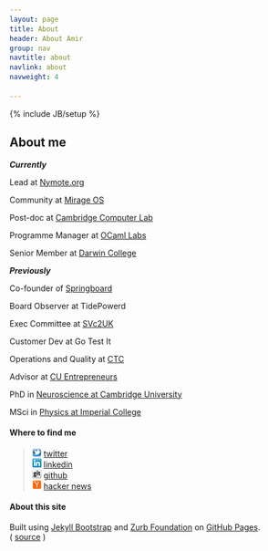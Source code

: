 ```yaml
---
layout: page
title: About
header: About Amir
group: nav
navtitle: about
navlink: about
navweight: 4

---
```

{% include JB/setup %}

## About me

***Currently***

Lead at [Nymote.org][]

Community at [Mirage OS][]

Post-doc at [Cambridge Computer Lab][]

Programme Manager at [OCaml Labs][]

Senior Member at [Darwin College][]


***Previously***

Co-founder of [Springboard][]

Board Observer at TidePowerd

Exec Committee at [SVc2UK][]

Customer Dev at Go Test It

Operations and Quality at [CTC][]

Advisor at [CU Entrepreneurs][]

PhD in [Neuroscience at Cambridge University][cam-neuro]

MSci in [Physics at Imperial College][ic-physics]

[Cambridge Computer Lab]: http://www.cl.cam.ac.uk
[OCaml Labs]: http://www.cl.cam.ac.uk/projects/ocamllabs/
[CU Entrepreneurs]: http://www.cue.org.uk
[Darwin College]: http://www.darwin.cam.ac.uk
[Springboard]: http://springboard.com
[Nymote.org]: http://nymote.org
[Mirage OS]: http://openmirage.org
[SVc2UK]: http://svc2uk.com
[CTC]: http://www.temperatureconcepts.com
[cam-neuro]: http://www.neuroscience.cam.ac.uk
[ic-physics]: http://www3.imperial.ac.uk/physics/

#### Where to find me

> ![amirmc on twitter](/icons/twitter_16.png) [twitter][] <br />
> ![amir on linkedin](/icons/linkedin_16.png) [linkedin][] <br />
> ![amirmc on github](/icons/github_16.png) [github][] <br />
> ![amirmc on hacker news](/icons/yc_16.png) [hacker news][]

[twitter]: http://twitter.com/amirmc
[linkedin]: http://www.linkedin.com/in/amirchaudhry
[github]: https://github.com/amirmc
[hacker news]: http://news.ycombinator.com/threads?id=amirmc


#### About this site

Built using [Jekyll Bootstrap][] and [Zurb Foundation][] on [GitHub Pages][].  
( [source][] )


[GitHub Pages]: http://pages.github.com
[Jekyll Bootstrap]: http://jekyllbootstrap.com
[Zurb Foundation]: http://foundation.zurb.com
[source]: https://github.com/amirmc/amirmc.github.com
